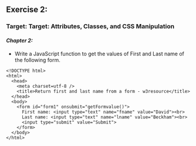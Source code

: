 ## Exercise 2:
### Target: Target: Attributes, Classes, and CSS Manipulation
#### _Chapter 2:_
- Write a JavaScript function to get the values of First and Last name of the following form.
```
<!DOCTYPE html>
<html>
  <head>
    <meta charset=utf-8 />
    <title>Return first and last name from a form - w3resource</title>
  </head>
  <body>
    <form id="form1" onsubmit="getFormvalue()">
      First name: <input type="text" name="fname" value="David"><br>
      Last name: <input type="text" name="lname" value="Beckham"><br>
      <input type="submit" value="Submit">
    </form>
  </body>
</html>
```
